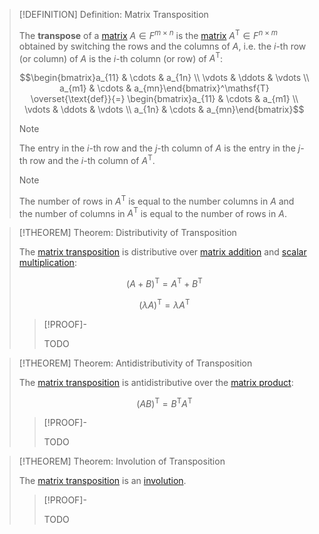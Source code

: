 >[!DEFINITION] Definition: Matrix Transposition
>
>The **transpose** of a [matrix](../Matrix.md) $A \in F^{m\times n}$ is the [matrix](../Matrix.md) $A^\mathsf{T} \in F^{n \times m}$ obtained by switching the rows and the columns of $A$, i.e. the $i$-th row (or column) of $A$ is the $i$-th column (or row) of $A^\mathsf{T}$:
>
>$$\begin{bmatrix}a_{11} & \cdots & a_{1n} \\ \vdots & \ddots & \vdots \\ a_{m1} & \cdots & a_{mn}\end{bmatrix}^\mathsf{T} \overset{\text{def}}{=} \begin{bmatrix}a_{11} & \cdots & a_{m1} \\ \vdots & \ddots & \vdots \\ a_{1n} & \cdots & a_{mn}\end{bmatrix}$$
>
>>[!NOTE]
>>
>>The entry in the $i$-th row and the $j$-th column of $A$ is the entry in the $j$-th row and the $i$-th column of $A^\mathsf{T}$.
>>
>
>>[!NOTE]
>>
>>The number of rows in $A^\mathsf{T}$ is equal to the number columns in $A$ and the number of columns in $A^\mathsf{T}$ is equal to the number of rows in $A$.
>>
>

>[!THEOREM] Theorem: Distributivity of Transposition
>
>The [matrix transposition](Matrix%20Transposition.md) is distributive over [matrix addition](Matrix%20Addition.md) and [scalar multiplication](Scalar%20Multiplication.md):
>
>$$(A + B)^\mathsf{T} = A^\mathsf{T} + B^\mathsf{T}$$
>
>$$(\lambda A)^\mathsf{T} = \lambda A^\mathsf{T}$$
>
>>[!PROOF]-
>>
>>TODO
>>
>

>[!THEOREM] Theorem: Antidistributivity of Transposition
>
>The [matrix transposition](Matrix%20Transposition.md) is antidistributive over the [matrix product](Matrix%20Product.md):
>
>$$(AB)^\mathsf{T} = B^\mathsf{T} A^\mathsf{T}$$
>
>>[!PROOF]-
>>
>>TODO
>>
>

>[!THEOREM] Theorem: Involution of Transposition
>
>The [matrix transposition](Matrix%20Transposition.md) is an [involution](../../../../Set%20Theory/Functions/Involution.md).
>
>>[!PROOF]-
>>
>>TODO
>>
>